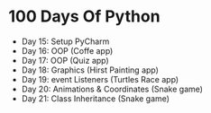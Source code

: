 # 100 Days Of Python

- Day 15: Setup PyCharm 
- Day 16: OOP (Coffe app)
- Day 17: OOP (Quiz app)
- Day 18: Graphics (Hirst Painting app)
- Day 19: event Listeners (Turtles Race app)
- Day 20: Animations & Coordinates (Snake game)
- Day 21: Class Inheritance (Snake game)
